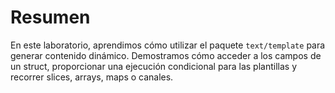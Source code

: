 # Resumen

En este laboratorio, aprendimos cómo utilizar el paquete `text/template` para generar contenido dinámico. Demostramos cómo acceder a los campos de un struct, proporcionar una ejecución condicional para las plantillas y recorrer slices, arrays, maps o canales.
